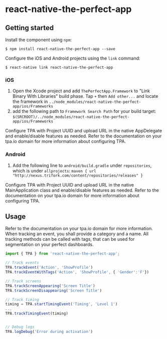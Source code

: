 
# react-native-the-perfect-app

## Getting started

Install the component using `npm`:

`$ npm install react-native-the-perfect-app --save`

Configure the iOS and Android projects using the `link` command:

`$ react-native link react-native-the-perfect-app`

### iOS

1. Open the Xcode project and add `ThePerfectApp.Framework` to "Link Binary With Libraries" build phase. Tap `+` then `Add other...` and locate the framework in `../node_modules/react-native-the-perfect-app/ios/Frameworks`
2. add the following path to `Framework Search Path` for your build target: `$(SRCROOT)/../node_modules/react-native-the-perfect-app/ios/Frameworks`

Configure TPA with Project UUID and upload URL in the native AppDelegate and enable/disable features as needed. Refer to the documentation on your tpa.io domain for more information about configuring TPA.

### Android

1. Add the following line to `android/build.gradle` under `repositories`, which is under `allprojects`:
    `maven { url "http://nexus.trifork.com/content/repositories/releases" }`

Configure TPA with Project UUID and upload URL in the native MainApplication class and enable/disable features as needed. Refer to the documentation on your tpa.io domain for more information about configuring TPA.

## Usage

Refer to the documentation on your tpa.io domain for more information. When tracking an event, you shall provide a category and a name. All tracking methods can be called with tags, that can be used for segmentation on your perfect dashboards.

```javascript
import { TPA } from 'react-native-the-perfect-app';

// Track events
TPA.trackEvent('Action', 'ShowProfile')
TPA.trackEventWithTags('Action', 'ShowProfile', { 'Gender':'F'})

// Track screens
TPA.trackScreenAppearing('Screen Title')
TPA.trackScreenDisappearing('Screen Title')

// Track timing
timing = TPA.startTimingEvent('Timing', 'Level 1')
...
TPA.trackTimingEvent(timing)


// Debug logs
TPA.logDebug('Error during activation')

```
